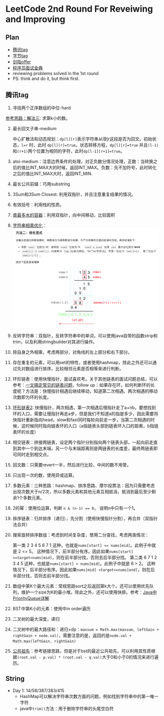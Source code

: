# LeetCode 2nd Round For Reveiwing and Improving

## Plan

- [腾讯tag](https://leetcode-cn.com/leetbook/read/tencent/xxqfy5/)
- [字节tag](https://leetcode-cn.com/explore/interview/card/bytedance/?utm_campaign=bytedance_2020fall_explore&utm_medium=leetcode_leetbook_banner&utm_source=explore&gio_link_id=nP2lpDV9)
- [剑指offer](https://leetcode-cn.com/problemset/lcof/)
- [程序员面试金典](https://leetcode-cn.com/problemset/lcci/)
- reviewing problems solved in the 1st round
- PS: think and do it, but think first.

## 腾讯tag

1. 寻找两个正序数组的中位-hard

  [参考思路：解法三](https://leetcode-cn.com/problems/median-of-two-sorted-arrays/solution/xiang-xi-tong-su-de-si-lu-fen-xi-duo-jie-fa-by-w-2/): 求第k小的数。 

2. 最长回文子串-medium

     中心扩散法和动态规划：`dp[l][r]`表示字符串从l到r这段是否为回文。初始状态，`l=r` 时，此时 `dp[l][r]=true`。状态转移方程，`dp[l][r]=true` 并且`(l-1)`和`(r+1)`两个位置为相同的字符，此时`dp[l-1][r+1]=true`。

3. atoi-medium：注意边界条件的处理，对正负数分情况处理，正数：当转换之后的值比INT_MAX大的时候，返回INT_MAX。负数：先不加符号，此时转化之后的值比INT_MAX大时，返回INT_MIN.

4. 最长公共前缀：巧用substring

5. 3Sum和3Sum Closest: 利用双指针，并且注意重复结果的情况。

6. 有效括号：利用栈的性质。
  
7. [盛最多水的容器](https://leetcode-cn.com/problems/container-with-most-water/solution/container-with-most-water-shuang-zhi-zhen-fa-yi-do/)：利用双指针，向中间移动，比较面积

8. [字符串相乘优化](https://leetcode-cn.com/problems/multiply-strings/solution/you-hua-ban-shu-shi-da-bai-994-by-breezean/)：
![优化](优化竖式.png)

9. 反转字符串：双指针，反转字符串中的单词，可以使用java自带的函数strip和trim，以及利用stringbuilder对其进行操作。

10. 除自身之外相乘，考虑两部分，对角线的左上部分和右下部分。

11. 存在重复的元素，可以用set的特性，或者使用hashmap，除此之外还可以通过先对数组进行排序，比较相邻元素是否相等来进行判断。

12. 环形链表：使用快慢指针，面试喜欢考。关于其他链表的面试问题总结，可以参考：[一文搞定常见的链表问题](https://leetcode-cn.com/problems/linked-list-cycle/solution/yi-wen-gao-ding-chang-jian-de-lian-biao-wen-ti-h-2/)，follow up：如果存在环，如何判断环的长度呢？方法是：快慢指针相遇后继续移动，知道第二次相遇。两次相遇的移动次数即为环的长度。

13. [环形链表2](https://leetcode-cn.com/problems/linked-list-cycle-ii/solution/linked-list-cycle-ii-kuai-man-zhi-zhen-shuang-zhi-/): 快慢指针，两次相遇，第一次相遇后慢指针走了a+nb，要想找到环的入口，需要让慢指针再走a步，但是我们不知道a的指是多少，因此需要将快指针重新指向head，slow和fast同时每轮向前走一步，当第二次相遇的时候，这时候同时指向链表环的入口（a指链表头部到链表环入口的距离，b指链表环的长度） 

14. 相交链表：拼接两链表，设定两个指针分别指向两个链表头部，一起向前走直到其中一个到达末端，另一个与末端距离则是两链表的长度差，最终两链表即可同时走到相交点。

15. 回文数：只需要revert一半，然后进行比较，中间的数不用管。

16. 只出现一次的数，使用异或运算。

17. 多数元素：三种思路：hashmap、排序思路、摩尔投票法：因为只需要考虑出现次数大于n/2次，所以多数元素和其他元素互相抵消，抵消到最后至少剩余1个多数元素。

18. 2的幂：使用位运算，判断 `n & (n-1) == 0`， 说明n中只有一个1。

19. 排序链表：归并排序（递归），先分割（使用快慢指针分割），再合并（双指针法合并）

20. 搜索旋转排序数组：考虑到时间复杂度，使用二分查找，考虑两类情况：

      第一类 2 3 4 5 6 7 1 这种，也就是`nums[start] <= nums[mid]`。此例子中就是 2 <= 5。
      这种情况下，前半部分有序。因此如果`nums[start] <=target<nums[mid]`，则在前半部分找，否则去后半部分找。
      第二类 6 7 1 2 3 4 5 这种，也就是`nums[start] > nums[mid]`。此例子中就是 6 > 2。
      这种情况下，后半部分有序。因此如果`nums[mid] <target<=nums[end]`，则在后半部分找，否则去前半部分找。

21. 数组中第K个最大元素：常规思路sort之后返回第k大个。还可以使用优先队列，维护一个size为K的最小堆。除此之外，还可以使用快排。参考：[Java中PriorityQueue详解](https://www.cnblogs.com/Elliott-Su-Faith-change-our-life/p/7472265.html)

22. BST中第K小的元素：使用中in order遍历

23. 二叉树的最大深度，递归

24. 二叉树中的最大路径和：递归+dp：`maxsum = Math.max(maxsum, leftGain + rightGain + node.val)`，需要注意的是，返回的是`node.val + Math.max(leftGain, rightGain)`

25. [公共祖先](https://leetcode-cn.com/problems/lowest-common-ancestor-of-a-binary-tree/solution/236-er-cha-shu-de-zui-jin-gong-gong-zu-xian-hou-xu/)：参考链接思路，但是对于bst的最近公共祖先，可以利用其性质根据`(root.val - p.val) * (root.val - q.val)`大于0和小于0的情况来进行遍历。

## String

- Day 1: 14/58/387/383/415
  - HashMap可以解决字符串次数方面的问题，例如找到字符串中的第一唯一字符
  - java中`trim()`方法：用于删除字符串的头尾空白符

